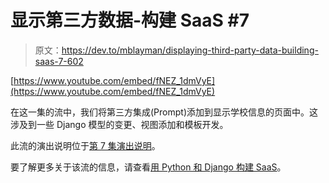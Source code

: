 # 显示第三方数据-构建 SaaS #7

> 原文：<https://dev.to/mblayman/displaying-third-party-data-building-saas-7-602>

[https://www.youtube.com/embed/fNEZ_1dmVyE](https://www.youtube.com/embed/fNEZ_1dmVyE)

在这一集的流中，我们将第三方集成(Prompt)添加到显示学校信息的页面中。这涉及到一些 Django 模型的变更、视图添加和模板开发。

此流的演出说明位于[第 7 集演出说明](https://www.mattlayman.com/building-saas/display-third-party-data/)。

要了解更多关于该流的信息，请查看[用 Python 和 Django 构建 SaaS](https://www.mattlayman.com/building-saas/)。